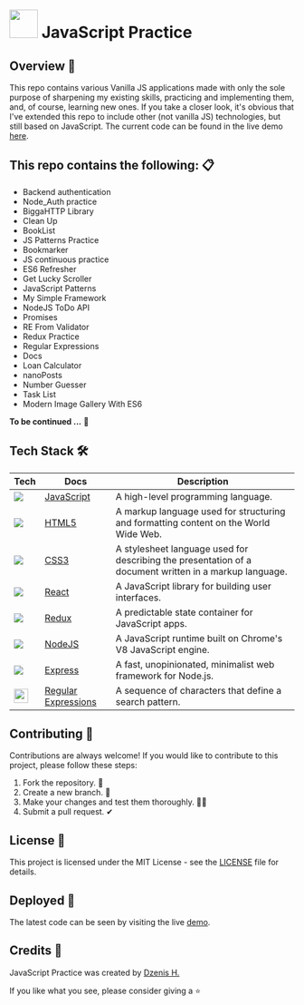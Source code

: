 ##

# <img src="https://upload.wikimedia.org/wikipedia/commons/6/6a/JavaScript-logo.png" width="50px" height="50px"> JavaScript Practice

## Overview 📝
This repo contains various Vanilla JS applications made with only the sole purpose of sharpening my existing skills, practicing and implementing them, and, of course, learning new ones. If you take a closer look, it's obvious that I've extended this repo to include other (not vanilla JS) technologies, but still based on JavaScript. The current code can be found in the live demo [here](https://biggahd.github.io/JS_Practice/).

## This repo contains the following: 📋
- Backend authentication
- Node_Auth practice
- BiggaHTTP Library
- Clean Up
- BookList
- JS Patterns Practice
- Bookmarker
- JS continuous practice
- ES6 Refresher
- Get Lucky Scroller
- JavaScript Patterns
- My Simple Framework
- NodeJS ToDo API
- Promises
- RE From Validator
- Redux Practice
- Regular Expressions
- Docs
- Loan Calculator
- nanoPosts
- Number Guesser
- Task List
- Modern Image Gallery With ES6

**To be continued ...** 👀

## Tech Stack 🛠️

| Tech | Docs | Description |
| ---- | ---- | ----------- |
| <img src="https://img.shields.io/badge/-JavaScript-F7DF1E?style=flat-square&logo=javascript&logoColor=black" align="center"> | [JavaScript](https://developer.mozilla.org/en-US/docs/Web/JavaScript) | A high-level programming language. |
| <img src="https://img.shields.io/badge/-HTML5-E34F26?style=flat-square&logo=html5&logoColor=white" align="center"> | [HTML5](https://developer.mozilla.org/en-US/docs/Web/Guide/HTML/HTML5) | A markup language used for structuring and formatting content on the World Wide Web. |
| <img src="https://img.shields.io/badge/-CSS3-1572B6?style=flat-square&logo=css3&logoColor=white" align="center"> | [CSS3](https://developer.mozilla.org/en-US/docs/Web/CSS) | A stylesheet language used for describing the presentation of a document written in a markup language. |
| <img src="https://img.shields.io/badge/-React-61DAFB?style=flat-square&logo=react&logoColor=black" align="center"> | [React](https://reactjs.org/) | A JavaScript library for building user interfaces. |
| <img src="https://img.shields.io/badge/-Redux-764ABC?style=flat-square&logo=redux&logoColor=white" align="center"> | [Redux](https://redux.js.org/) | A predictable state container for JavaScript apps. |
| <img src="https://img.shields.io/badge/-Node.js-339933?style=flat-square&logo=node.js&logoColor=white" align="center"> | [NodeJS](https://nodejs.org/) | A JavaScript runtime built on Chrome's V8 JavaScript engine. |
| <img src="https://img.shields.io/badge/-Express-000000?style=flat-square&logo=express&logoColor=white" align="center"> | [Express](https://expressjs.com/) | A fast, unopinionated, minimalist web framework for Node.js. |
| <img src="https://upload.wikimedia.org/wikipedia/commons/thumb/6/63/OOjs_UI_icon_regular-expression-progressive.svg/20px-OOjs_UI_icon_regular-expression-progressive.svg.png" width="25px" height="25px" align="center">  | [Regular Expressions](https://developer.mozilla.org/en-US/docs/Web/JavaScript/Guide/Regular_Expressions) | A sequence of characters that define a search pattern. |

## Contributing 🤝
Contributions are always welcome! If you would like to contribute to this project, please follow these steps:
1. Fork the repository. 🍴
2. Create a new branch. 🌵
3. Make your changes and test them thoroughly. 👨‍💻
4. Submit a pull request. ✔

## License 📄
This project is licensed under the MIT License - see the [LICENSE](https://docs.google.com/document/d/11WK7tVoTFRMcWCuGZQCRWxEsDUEJ_6ArtfV-NjWcBCU/edit?usp=sharing) file for details.

## Deployed 🚀
The latest code can be seen by visiting the live [demo](https://biggahd.github.io/JS_Practice/).

## Credits 👏
JavaScript Practice was created by [Dzenis H.](https://www.dzenis.tech)

If you like what you see, please consider giving a ⭐️
